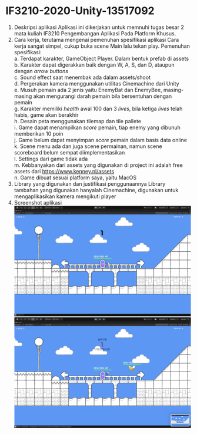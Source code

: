 # IF3210-2020-Unity-13517092

1. Deskripsi aplikasi
    Aplikasi ini dikerjakan untuk memnuhi tugas besar 2 mata kuliah IF3210 Pengembangan Aplikasi Pada Platform Khusus.
2. Cara kerja, terutama mengenai pemenuhan spesifikasi aplikasi
  Cara kerja sangat simpel, cukup buka scene Main lalu tekan play.
  Pemenuhan spesifikasi:  
  a. Terdapat karakter, GameObject Player. Dalam bentuk prefab di assets  
  b. Karakter dapat digerakkan baik dengan W, A, S, dan D, ataupun dengan *arrow buttons*  
  c. Sound effect saat menembak ada dalam assets/shoot  
  d. Pergerakan kamera menggunakan utilitas Cinemachine dari Unity  
  e. Musuh pemain ada 2 jenis yaitu EnemyBat dan EnemyBee, masing-masing akan mengurangi darah pemain bila bersentuhan dengan pemain  
  g. Karakter memiliki *health* awal 100 dan 3 *lives*, bila ketiga *lives* telah habis, game akan berakhir  
  h. Desain peta menggunakan tilemap dan tile pallete  
  i. Game dapat menampilkan *score* pemain, tiap enemy yang dibunuh memberikan 10 poin  
  j. Game belum dapat menyimpan *score* pemain dalam basis data online  
  k. Scene menu ada dan juga scene permainan, namun scene scoreboard belum sempat diimplementasikan  
  l. Settings dari game tidak ada  
  m. Kebbanyakan dari assets yang digunakan di project ini adalah free assets dari <https://www.kenney.nl/assets>  
  n. Game dibuat sesuai platform saya, yaitu MacOS  
3. Library yang digunakan dan justifikasi penggunaannya
    Library tambahan yang digunakan hanyalah Cinemachine, digunakan untuk mengaplikasikan kamera mengikuti player
4. Screenshot aplikasi
![screenshot1](https://raw.githubusercontent.com/michael22ray21/IF3210-2020-Unity-13517092/master/Screenshots/SS1.png)
![screenshot2](https://raw.githubusercontent.com/michael22ray21/IF3210-2020-Unity-13517092/master/Screenshots/SS2.png)
